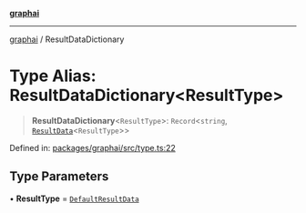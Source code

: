 [**graphai**](../README.md)

***

[graphai](../globals.md) / ResultDataDictionary

# Type Alias: ResultDataDictionary\<ResultType\>

> **ResultDataDictionary**\<`ResultType`\>: `Record`\<`string`, [`ResultData`](ResultData.md)\<`ResultType`\>\>

Defined in: [packages/graphai/src/type.ts:22](https://github.com/kawamataryo/graphai/blob/5c4c4325bb275f17c58187664137731b5dc52a39/packages/graphai/src/type.ts#L22)

## Type Parameters

• **ResultType** = [`DefaultResultData`](DefaultResultData.md)
